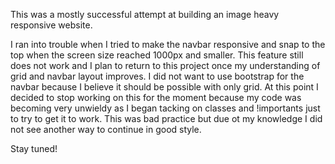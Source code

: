 This was a mostly successful attempt at building an image heavy responsive website.

I ran into trouble when I tried to make the navbar responsive and snap to the top when the screen
size reached 1000px and smaller. This feature still does not work and I plan to return to this project once my understanding of grid and navbar layout improves. I did not want to use bootstrap for the navbar because I believe it should be possible with only grid. At this point I decided to stop working on this for the moment because my code was becoming very unwieldy as I began tacking on classes and !importants just to try to get it to work. This was bad practice but due ot my knowledge I did not see another way to continue in good style.

Stay tuned!
